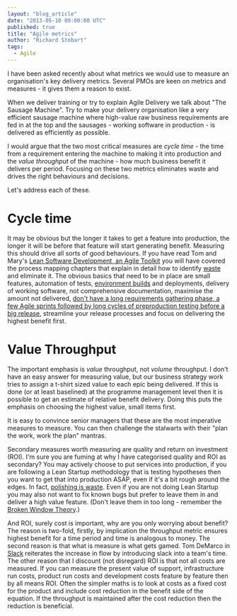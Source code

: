```yaml
---
layout: "blog_article"
date: "2013-05-10 09:00:00 UTC"
published: true
title: "Agile metrics"
author: "Richard Stobart"
tags:
  - Agile
---
```


I have been asked recently about what metrics we would use to measure an organisation's key delivery metrics.  Several PMOs are keen on metrics and measures - it gives them a reason to exist.

When we deliver training or try to explain Agile Delivery we talk about "The Sausage Machine".  Try to make your delivery organisation like a very efficient sausage machine where high-value raw business requirements are fed in at the top and the sausages - working software in production - is delivered as efficiently as possible.

I would argue that the two most critical measures are *cycle time* - the time from a requirement entering the machine to making it into production and the *value throughput* of the machine - how much business benefit it delivers per period.  Focusing on these two metrics eliminates waste and drives the right behaviours and decisions.

Let's address each of these.

# Cycle time
It may be obvious but the longer it takes to get a feature into production, the longer it will be before that feature will start generating benefit.  Measuring this should drive all sorts of good behaviours.  If you have read Tom and Mary's [Lean Software Development, an Agile Toolkit](http://www.amazon.co.uk/Lean-Software-Development-Agile-Toolkit/dp/0321150783/ref=la_B001IGNU3O_1_1?ie=UTF8&qid=1368103973&sr=1-1) you will have covered the process mapping chapters that explain in detail how to identify [waste](http://www.emsstrategies.com/dm090203article2.html) and eliminate it.  The obvious basics that need to be in place are small features, automation of tests, [environment builds](https://learnchef.opscode.com) and deployments, delivery of working software, not comprehensive documentation, maximise the amount not delivered, [don't have a long requirements gathering phase, a few Agile sprints followed by long cycles of preproduction testing before a big release](http://www.bigvisible.com/2011/06/the-waterfall-sandwich/), streamline your release processes and focus on delivering the highest benefit first.

# Value Throughput

The important emphasis is *value* throughput, not *volume* throughput.  I don't have an easy answer for measuring value, but our business strategy work tries to assign a t-shirt sized value to each epic being delivered.  If this is done (or at least baselined) at the programme management level then it is possible to get an estimate of relative benefit delivery.  Doing this puts the emphasis on choosing the highest value, small items first.

 It is easy to convince senior managers that these are the most imperative measures to measure.  You can then challenge the stalwarts with their "plan the work, work the plan" mantras.

Secondary measures worth measuring are quality and return on investment (ROI).  I'm sure you are fuming at why I have categorised quality and ROI as secondary?  You may actively choose to put services into production, if you are following a Lean Startup methodology that is testing hypotheses then you want to get that into production ASAP, even if it's a bit rough around the edges.  In fact, [polishing is waste](http://blog.mattwynne.net/2013/05/09/two-ways-to-react/).  Even if you are not doing Lean Startup you may also not want to fix known bugs but prefer to leave them in and deliver a high value feature. (Don't leave them in too long - remember the [Broken Window Theory](http://www.codinghorror.com/blog/2005/06/the-broken-window-theory.html).)

And ROI, surely cost is important, why are you only worrying about benefit?  The reason is two-fold, firstly,  by implication the throughput metric ensures highest benefit for a time period and time is analogous to money.  The second reason is that what is measure is what gets gamed.  Tom DeMarco in [Slack](http://www.amazon.co.uk/Slack-Getting-Burnout-Busywork-Efficiency/dp/0932633617) reiterates the increase in flow by introducing slack into a team's time.  The other reason that I discount (not disregard) ROI is that not all costs are measured.  If you can measure the present value of support, infrastructure run costs, product run costs and development costs feature by feature then by all means ROI.  Often the simpler maths is to look at costs as a fixed cost for the product and include cost reduction in the benefit side of the equation.  If the throughput is maintained after the cost reduction then the reduction is beneficial.
